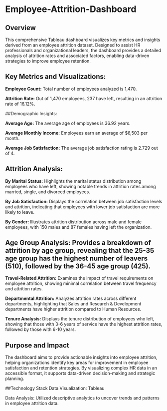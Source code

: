 # Employee-Attrition-Dashboard
## Overview
This comprehensive Tableau dashboard visualizes key metrics and insights derived from an employee attrition dataset. Designed to assist HR professionals and organizational leaders, the dashboard provides a detailed analysis of attrition rates and associated factors, enabling data-driven strategies to improve employee retention.

## Key Metrics and Visualizations:
**Employee Count:** Total number of employees analyzed is 1,470.

**Attrition Rate:** Out of 1,470 employees, 237 have left, resulting in an attrition rate of 16.12%.

##Demographic Insights:

**Average Age:** The average age of employees is 36.92 years.

**Average Monthly Income:** Employees earn an average of $6,503 per month.

**Average Job Satisfaction:** The average job satisfaction rating is 2.729 out of 4.

## Attrition Analysis:

**By Marital Status:** Highlights the marital status distribution among employees who have left, showing notable trends in attrition rates among married, single, and divorced employees.

**By Job Satisfaction:** Displays the correlation between job satisfaction levels and attrition, indicating that employees with lower job satisfaction are more likely to leave.

**By Gender:** Illustrates attrition distribution across male and female employees, with 150 males and 87 females having left the organization.

## Age Group Analysis: Provides a breakdown of attrition by age group, revealing that the 25-35 age group has the highest number of leavers (510), followed by the 36-45 age group (425).

**Travel-Related Attrition:** Examines the impact of travel requirements on employee attrition, showing minimal correlation between travel frequency and attrition rates.

**Departmental Attrition:** Analyzes attrition rates across different departments, highlighting that Sales and Research & Development departments have higher attrition compared to Human Resources.

**Tenure Analysis:** Displays the tenure distribution of employees who left, showing that those with 3-6 years of service have the highest attrition rates, followed by those with 6-10 years.

## Purpose and Impact
The dashboard aims to provide actionable insights into employee attrition, helping organizations identify key areas for improvement in employee satisfaction and retention strategies. By visualizing complex HR data in an accessible format, it supports data-driven decision-making and strategic planning.

##Technology Stack
Data Visualization: Tableau

Data Analysis: Utilized descriptive analytics to uncover trends and patterns in employee attrition data.
